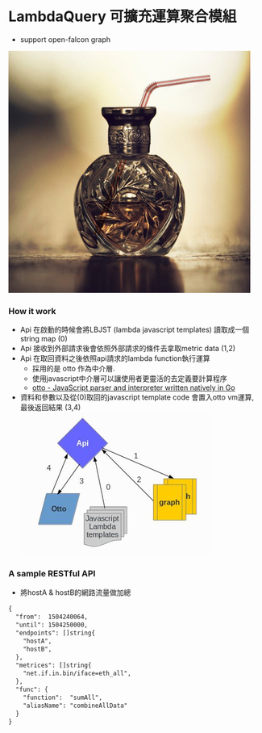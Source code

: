 # LambdaQuery 可擴充運算聚合模組
* support open-falcon graph

![](./docs/lambdaQuery.jpg)


### How it work
* Api 在啟動的時候會將LBJST (lambda javascript templates) 讀取成一個string map (0)
* Api 接收到外部請求後會依照外部請求的條件去拿取metric data (1,2)
* Api 在取回資料之後依照api請求的lambda function執行運算
  * 採用的是 otto 作為中介層.
  * 使用javascript中介層可以讓使用者更靈活的去定義要計算程序
  * [otto - JavaScript parser and interpreter written natively in Go](https://github.com/robertkrimen/otto)
* 資料和參數以及從(0)取回的javascript template code 會置入otto vm運算, 最後返回結果 (3,4)
![](./docs/concpet.jpg)


### A sample RESTful API
* 將hostA & hostB的網路流量做加總
```
{
  "from":  1504240064,
  "until": 1504250000,
  "endpoints": []string{
    "hostA",
    "hostB",
  },
  "metrices": []string{
    "net.if.in.bin/iface=eth_all",
  },
  "func": {
    "function":  "sumAll",
    "aliasName": "combineAllData"
  }
}
```
